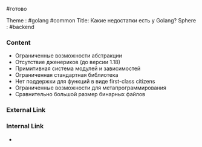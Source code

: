 #готово 

Theme : #golang #common 
Title: Какие недостатки есть у Golang?
Sphere : #backend

### Content

- Ограниченные возможности абстракции
- Отсутствие дженериков (до версии 1.18)
- Примитивная система модулей и зависимостей
- Ограниченная стандартная библиотека
- Нет поддержки для функций в виде first-class citizens
- Ограниченные возможности для метапрограммирования
- Сравнительно большой размер бинарных файлов

### External Link



### Internal Link

- 